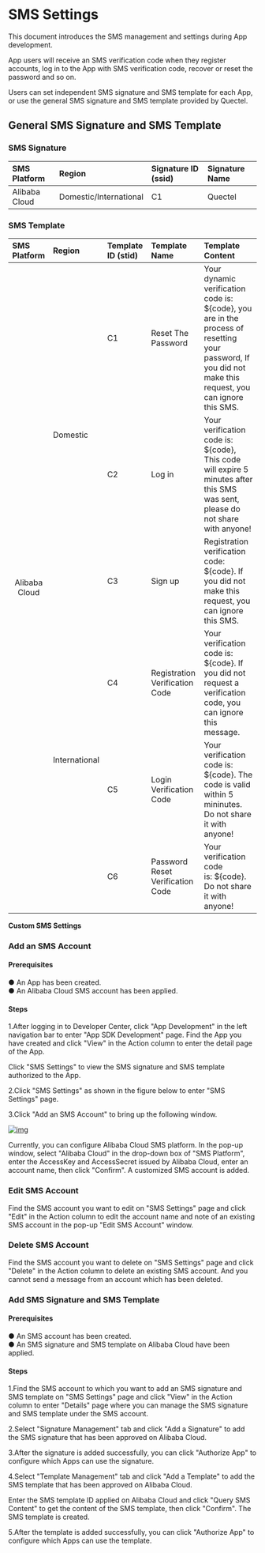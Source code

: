 # SMS Settings

This document introduces the SMS management and settings during App development.

App users will receive an SMS verification code when they register accounts, log in to the App with SMS verification code, recover or reset the password and so on. 

Users can set independent SMS signature and SMS template for each App, or use the general SMS signature and SMS template provided by Quectel.   

## **General SMS Signature and SMS Template**

### **SMS Signature**

| **SMS Platform** | **Region** | **Signature ID (ssid)** | **Signature Name** |
| :------- | :-------- | :-------------- | :----------- |
| Alibaba Cloud  | Domestic/International | C1              | Quectel      |

### **SMS Template**

 <table class="confluenceTable stickyTableHeaders" resolved="" style="padding: 0px;"><thead class="tableFloatingHeaderOriginal"><tr><th style="text-align: left;" class="confluenceTh">SMS Platform</th><th style="text-align: left;" colspan="1" class="confluenceTh">Region</th><th style="text-align: left;" class="confluenceTh">Template ID (stid)</th><th style="text-align: left;" class="confluenceTh">Template Name</th><th style="text-align: left;" class="confluenceTh">Template Content</th></tr></thead><thead class="tableFloatingHeader" style="display: none;"><tr><th style="text-align: left;" class="confluenceTh">SMS Plaform</th><th style="text-align: left;" colspan="1" class="confluenceTh">Region</th><th style="text-align: left;" class="confluenceTh">Template ID (stid)</th><th style="text-align: left;" class="confluenceTh">Template Name</th><th style="text-align: left;" class="confluenceTh">Template Content</th></tr></thead><colgroup><col><col><col><col><col></colgroup><tbody><tr><td style="text-align: center;" rowspan="6" class="confluenceTd">Alibaba Cloud</td><td style="text-align: left;" rowspan="3" class="confluenceTd">Domestic<br><br><br></td><td style="text-align: left;" class="confluenceTd">C1</td><td style="text-align: left;" class="confluenceTd">Reset The Password</td><td style="text-align: left;" class="confluenceTd"> Your dynamic verification code is: ${code}, you are in the process of resetting your password, If you did not make this request, you can ignore this SMS.</td></tr><tr><td style="text-align: left;" class="confluenceTd">C2</td><td style="text-align: left;" class="confluenceTd">Log in</td><td style="text-align: left;" class="confluenceTd">Your verification code is: ${code}, This code will expire 5 minutes after this SMS was sent, please do not share with anyone!</td></tr><tr><td style="text-align: left;" class="confluenceTd">C3</td><td style="text-align: left;" class="confluenceTd">Sign up</td><td style="text-align: left;" class="confluenceTd">Registration verification code: ${code}. If you did not make this request, you can ignore this SMS.</td></tr><tr><td style="text-align: left;" rowspan="3" class="confluenceTd">International<br><br><br></td><td style="text-align: left;" colspan="1" class="confluenceTd">C4</td><td style="text-align: left;" colspan="1" class="confluenceTd">Registration Verification Code</td><td style="text-align: left;" colspan="1" class="confluenceTd">Your verification code is: ${code}. If you did not request a verification code, you can ignore this message.</td></tr><tr><td style="text-align: left;" colspan="1" class="confluenceTd">C5</td><td style="text-align: left;" colspan="1" class="confluenceTd">Login Verification Code</td><td style="text-align: left;" colspan="1" class="confluenceTd">Your verification code is: ${code}. The code is valid within 5 mininutes. Do not share it with anyone!</td></tr><tr><td style="text-align: left;" colspan="1" class="confluenceTd">C6</td><td style="text-align: left;" colspan="1" class="confluenceTd">Password Reset Verification Code</td><td style="text-align: left;" colspan="1" class="confluenceTd">Your verification code is: ${code}. Do not share it with anyone!</td></tr></tbody></table>

**Custom SMS Settings**

### **Add an SMS Account**

#### **Prerequisites**

● An App has been created.<br />
● An Alibaba Cloud SMS account has been applied.

#### **Steps**

1.After logging in to Developer Center,  click "App Development" in the left navigation bar to enter "App SDK Development" page. Find the App you have created and click "View" in the Action column to enter the detail page of the App.

Click "SMS Settings" to view the SMS signature and SMS template authorized to the App.

2.Click "SMS Settings" as shown in the figure below to enter "SMS Settings" page.

3.Click "Add an SMS Account" to bring up the following window.

<a data-fancybox title="img" href="/en/guide/image2022-7-12-4.png?version=1&modificationDate=1647393801000&api=v2">![img](/en/guide/image2022-7-12-4.png?version=1&modificationDate=1647393801000&api=v2)</a>

Currently, you can configure Alibaba Cloud SMS platform. In the pop-up window, select "Alibaba Cloud" in the drop-down box of "SMS Platform", enter the AccessKey and AccessSecret issued by Alibaba Cloud,  enter an account name, then click "Confirm". A customized SMS account is added.

### **Edit SMS Account**

Find the SMS account you want to edit on "SMS Settings" page and click "Edit" in the Action column to edit the account name and note of an existing SMS account in the pop-up "Edit SMS Account" window.

### **Delete SMS Account**

Find the SMS account you want to delete on "SMS Settings" page and click "Delete" in the Action column to delete an existing SMS account. And you cannot send a message from an account which has been deleted.

### **Add SMS Signature and SMS Template**

#### **Prerequisites**

● An SMS account has been created.<br />
● An SMS signature and SMS template on Alibaba Cloud have been applied.

#### **Steps**

1.Find the SMS account to which you want to add an SMS signature and SMS template on "SMS Settings" page and click "View" in the Action column to enter "Details" page where you can manage the SMS signature and SMS template under the SMS account.

2.Select "Signature Management" tab and click "Add a Signature" to add the SMS signature that has been approved on Alibaba Cloud.


3.After the signature is added successfully, you can click "Authorize App" to configure which Apps can use the signature.

4.Select "Template Management" tab and click "Add a Template" to add the SMS template that has been approved on Alibaba Cloud.

Enter the SMS template ID applied on Alibaba Cloud and click "Query SMS Content" to get the content of the SMS template, then click "Confirm". The SMS template is created. 

5.After the template is added successfully, you can click "Authorize App" to configure which Apps can use the template.
